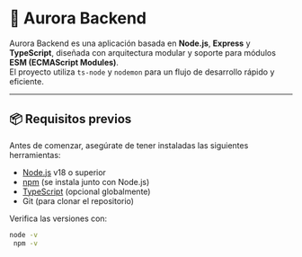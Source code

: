# 🌌 Aurora Backend

Aurora Backend es una aplicación basada en **Node.js**, **Express** y **TypeScript**, diseñada con arquitectura modular y soporte para módulos **ESM (ECMAScript Modules)**.  
El proyecto utiliza `ts-node` y `nodemon` para un flujo de desarrollo rápido y eficiente.

---

## 📦 Requisitos previos

Antes de comenzar, asegúrate de tener instaladas las siguientes herramientas:

- [Node.js](https://nodejs.org/) v18 o superior  
- [npm](https://www.npmjs.com/) (se instala junto con Node.js)
- [TypeScript](https://www.typescriptlang.org/) (opcional globalmente)
- Git (para clonar el repositorio)

Verifica las versiones con:

```bash
node -v
 npm -v
```
